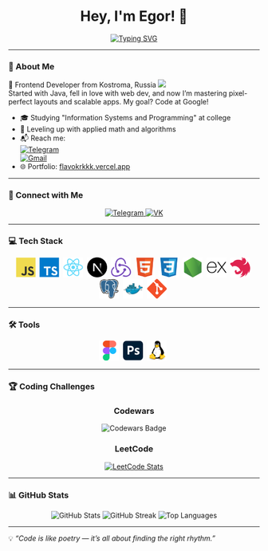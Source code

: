 <div id="header" align="center">
  <h1>Hey, I'm Egor! 👋</h1>
  <a href="https://git.io/typing-svg">
    <img src="https://readme-typing-svg.herokuapp.com?font=Helvetica&weight=600&size=28&pause=1000&color=1A73E8&vCenter=true&random=false&width=300&lines=FrontEnd+Developer" alt="Typing SVG" />
  </a>
</div>

---

### 🌟 About Me
🚀 Frontend Developer from Kostroma, Russia <img src="https://media.giphy.com/media/WUlplcMpOCEmTGBtBW/giphy.gif" width="25px">  
Started with Java, fell in love with web dev, and now I’m mastering pixel-perfect layouts and scalable apps. My goal? Code at Google!

- 🎓 Studying "Information Systems and Programming" at college  
- 🌱 Leveling up with applied math and algorithms  
- 📬 Reach me:  
  [![Telegram](https://img.shields.io/badge/-Telegram-1A73E8?style=flat&logo=Telegram&logoColor=white)](https://t.me/flavokrkkk)  
  [![Gmail](https://img.shields.io/badge/-Gmail-red?style=flat&logo=Gmail&logoColor=white)](mailto:egoryarovitsyn1@gmail.com)  
- 🌐 Portfolio: [flavokrkkk.vercel.app](https://portfolio-4lt2jashg-flavokrkkks-projects.vercel.app)

---

### 🤝 Connect with Me
<div id="badges" align="center">
  <a href="https://t.me/flavokrkkk" target="_blank">
    <img src="https://cdn-icons-png.flaticon.com/512/2111/2111646.png" width="40" height="40" alt="Telegram" />
  </a>
  <a href="https://vk.com/egor__yar" target="_blank">
    <img src="https://cdn-icons-png.flaticon.com/512/145/145813.png" width="40" height="40" alt="VK" />
  </a>
</div>

---

### 💻 Tech Stack
<div align="center">
  <img src="https://github.com/devicons/devicon/blob/master/icons/javascript/javascript-original.svg" title="JavaScript" alt="JavaScript" width="40" height="40"/>&nbsp;
  <img src="https://github.com/devicons/devicon/blob/master/icons/typescript/typescript-original.svg" title="TypeScript" alt="TypeScript" width="40" height="40"/>&nbsp;
  <img src="https://github.com/devicons/devicon/blob/master/icons/react/react-original.svg" title="React" alt="React" width="40" height="40"/>&nbsp;
  <img src="https://github.com/devicons/devicon/blob/master/icons/nextjs/nextjs-original.svg" title="Next.js" alt="Next.js" width="40" height="40"/>&nbsp;
  <img src="https://github.com/devicons/devicon/blob/master/icons/redux/redux-original.svg" title="Redux" alt="Redux" width="40" height="40"/>&nbsp;
  <img src="https://github.com/devicons/devicon/blob/master/icons/html5/html5-original.svg" title="HTML5" alt="HTML5" width="40" height="40"/>&nbsp;
  <img src="https://github.com/devicons/devicon/blob/master/icons/css3/css3-original.svg" title="CSS3" alt="CSS3" width="40" height="40"/>&nbsp;
  <img src="https://github.com/devicons/devicon/blob/master/icons/nodejs/nodejs-original.svg" title="Node.js" alt="Node.js" width="40" height="40"/>&nbsp;
  <img src="https://github.com/devicons/devicon/blob/master/icons/express/express-original.svg" title="Express" alt="Express" width="40" height="40"/>&nbsp;
  <img src="https://github.com/devicons/devicon/blob/master/icons/nestjs/nestjs-original.svg" title="NestJS" alt="NestJS" width="40" height="40"/>&nbsp;
  <img src="https://github.com/devicons/devicon/blob/master/icons/postgresql/postgresql-original.svg" title="PostgreSQL" alt="PostgreSQL" width="40" height="40"/>&nbsp;
  <img src="https://github.com/devicons/devicon/blob/master/icons/docker/docker-original.svg" title="Docker" alt="Docker" width="40" height="40"/>&nbsp;
  <img src="https://github.com/devicons/devicon/blob/master/icons/git/git-original.svg" title="Git" alt="Git" width="40" height="40"/>&nbsp;
</div>

---

### 🛠 Tools
<div align="center">
  <img src="https://github.com/devicons/devicon/blob/master/icons/figma/figma-original.svg" title="Figma" alt="Figma" width="40" height="40"/>&nbsp;
  <img src="https://github.com/devicons/devicon/blob/master/icons/photoshop/photoshop-plain.svg" title="Photoshop" alt="Photoshop" width="40" height="40"/>&nbsp;
  <img src="https://github.com/devicons/devicon/blob/master/icons/linux/linux-original.svg" title="Linux" alt="Linux" width="40" height="40"/>&nbsp;
</div>

---

### 🏆 Coding Challenges
<div align="center">
  <h3>Codewars</h3>
  <img src="https://www.codewars.com/users/flavokrkkk/badges/large" alt="Codewars Badge"/>
</div>

<div align="center">
  <h3>LeetCode</h3>
  <a href="https://leetcode.com/u/flavokrkkk/" target="_blank">
    <img src="https://leetcard.jacoblin.cool/flavokrkkk?theme=dark" alt="LeetCode Stats"/>
  </a>
</div>

---

### 📊 GitHub Stats
<div align="center">
  <img src="https://github-readme-stats.vercel.app/api?username=flavokrkkk&show_icons=true&theme=radical" alt="GitHub Stats"/>
  <img src="https://github-readme-streak-stats.herokuapp.com/?user=flavokrkkk&theme=radical" alt="GitHub Streak"/>
  <img src="https://github-readme-stats.vercel.app/api/top-langs/?username=flavokrkkk&layout=compact&theme=radical" alt="Top Languages"/>
</div>

---

💡 *“Code is like poetry — it’s all about finding the right rhythm.”*
